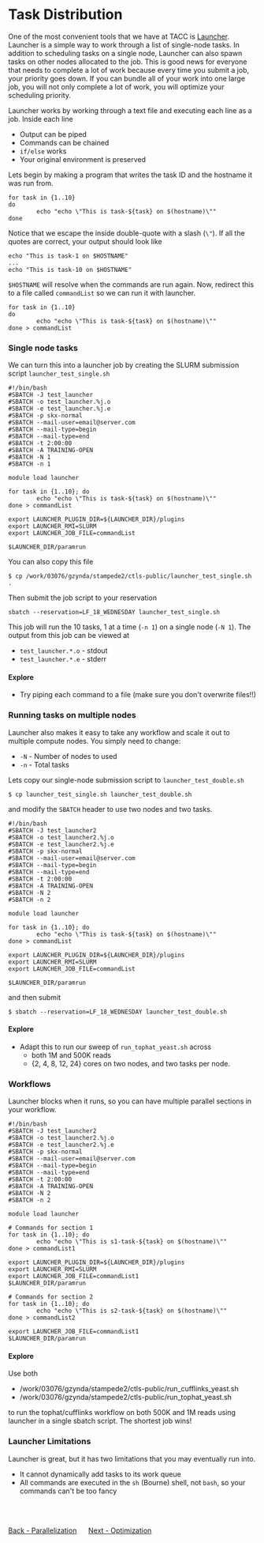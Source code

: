 # Task Distribution

One of the most convenient tools that we have at TACC is [Launcher](https://github.com/TACC/launcher). Launcher is a simple way to work through a list of single-node tasks. In addition to scheduling tasks on a single node, Launcher can also spawn tasks on other nodes allocated to the job. This is good news for everyone that needs to complete a lot of work because every time you submit a job, your priority goes down. If you can bundle all of your work into one large job, you will not only complete a lot of work, you will optimize your scheduling priority.

Launcher works by working through a text file and executing each line as a job. Inside each line

- Output can be piped
- Commands can be chained
- `if/else` works
- Your original environment is preserved

Lets begin by making a program that writes the task ID and the hostname it was run from.

```
for task in {1..10}
do
        echo "echo \"This is task-${task} on $(hostname)\""
done
```

Notice that we escape the inside double-quote with a slash (`\"`).
If all the quotes are correct, your output should look like

```
echo "This is task-1 on $HOSTNAME"
...
echo "This is task-10 on $HOSTNAME"
```

`$HOSTNAME` will resolve when the commands are run again.
Now, redirect this to a file called `commandList` so we can run it with launcher.

```
for task in {1..10}
do
        echo "echo \"This is task-${task} on $(hostname)\""
done > commandList
```
### Single node tasks

We can turn this into a launcher job by creating the SLURM submission script `launcher_test_single.sh`

```
#!/bin/bash
#SBATCH -J test_launcher
#SBATCH -o test_launcher.%j.o
#SBATCH -e test_launcher.%j.e
#SBATCH -p skx-normal
#SBATCH --mail-user=email@server.com
#SBATCH --mail-type=begin
#SBATCH --mail-type=end
#SBATCH -t 2:00:00
#SBATCH -A TRAINING-OPEN
#SBATCH -N 1
#SBATCH -n 1

module load launcher

for task in {1..10}; do
        echo "echo \"This is task-${task} on $(hostname)\""
done > commandList

export LAUNCHER_PLUGIN_DIR=${LAUNCHER_DIR}/plugins
export LAUNCHER_RMI=SLURM
export LAUNCHER_JOB_FILE=commandList

$LAUNCHER_DIR/paramrun
```

You can also copy this file

```
$ cp /work/03076/gzynda/stampede2/ctls-public/launcher_test_single.sh .
```

Then submit the job script to your reservation

```
sbatch --reservation=LF_18_WEDNESDAY launcher_test_single.sh
```

This job will run the 10 tasks, 1 at a time (`-n 1`) on a single node (`-N 1`).
The output from this job can be viewed at

- `test_launcher.*.o` - stdout
- `test_launcher.*.e` - stderr

#### Explore

- Try piping each command to a file (make sure you don't overwrite files!!)

### Running tasks on multiple nodes

Launcher also makes it easy to take any workflow and scale it out to multiple compute nodes.
You simply need to change:

- `-N` - Number of nodes to used
- `-n` - Total tasks

Lets copy our single-node submission script to `launcher_test_double.sh`

```
$ cp launcher_test_single.sh launcher_test_double.sh
```

and modify the `SBATCH` header to use two nodes and two tasks.

```
#!/bin/bash
#SBATCH -J test_launcher2
#SBATCH -o test_launcher2.%j.o
#SBATCH -e test_launcher2.%j.e
#SBATCH -p skx-normal
#SBATCH --mail-user=email@server.com
#SBATCH --mail-type=begin
#SBATCH --mail-type=end
#SBATCH -t 2:00:00
#SBATCH -A TRAINING-OPEN
#SBATCH -N 2
#SBATCH -n 2

module load launcher

for task in {1..10}; do
        echo "echo \"This is task-${task} on $(hostname)\""
done > commandList

export LAUNCHER_PLUGIN_DIR=${LAUNCHER_DIR}/plugins
export LAUNCHER_RMI=SLURM
export LAUNCHER_JOB_FILE=commandList

$LAUNCHER_DIR/paramrun
```

and then submit

```
$ sbatch --reservation=LF_18_WEDNESDAY launcher_test_double.sh
```

#### Explore

- Adapt this to run our sweep of `run_tophat_yeast.sh` across
  - both 1M and 500K reads
  - {2, 4, 8, 12, 24} cores on two nodes, and two tasks per node.

### Workflows

Launcher blocks when it runs, so you can have multiple parallel sections in your workflow.

```
#!/bin/bash
#SBATCH -J test_launcher2
#SBATCH -o test_launcher2.%j.o
#SBATCH -e test_launcher2.%j.e
#SBATCH -p skx-normal
#SBATCH --mail-user=email@server.com
#SBATCH --mail-type=begin
#SBATCH --mail-type=end
#SBATCH -t 2:00:00
#SBATCH -A TRAINING-OPEN
#SBATCH -N 2
#SBATCH -n 2

module load launcher

# Commands for section 1
for task in {1..10}; do
        echo "echo \"This is s1-task-${task} on $(hostname)\""
done > commandList1

export LAUNCHER_PLUGIN_DIR=${LAUNCHER_DIR}/plugins
export LAUNCHER_RMI=SLURM
export LAUNCHER_JOB_FILE=commandList1
$LAUNCHER_DIR/paramrun

# Commands for section 2
for task in {1..10}; do
        echo "echo \"This is s2-task-${task} on $(hostname)\""
done > commandList2

export LAUNCHER_JOB_FILE=commandList1
$LAUNCHER_DIR/paramrun
```

#### Explore

Use both

- /work/03076/gzynda/stampede2/ctls-public/run_cufflinks_yeast.sh
- /work/03076/gzynda/stampede2/ctls-public/run_tophat_yeast.sh

to run the tophat/cufflinks workflow on both 500K and 1M reads using launcher in a single sbatch script. The shortest job wins!

### Launcher Limitations

Launcher is great, but it has two limitations that you may eventually run into.

- It cannot dynamically add tasks to its work queue
- All commands are executed in the `sh` (Bourne) shell, not `bash`, so your commands can't be too fancy
<br>
<br>

[Back - Parallelization](optimization_parallelization_03.md)
&nbsp;&nbsp;&#151;&nbsp;&nbsp;
[Next - Optimization](optimization_parallelization_05.md)
